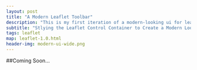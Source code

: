 ```yaml
---
layout: post
title: "A Modern Leaflet Toolbar"
description: "This is my first iteration of a modern-looking ui for leaflet maps"
subtitle: "Stlying the Leaflet Control Container to Create a Modern Looking Toolbar"
tags: leaflet
map: leaflet-1.0.html
header-img: modern-ui-wide.png
---
```


##Coming Soon...
